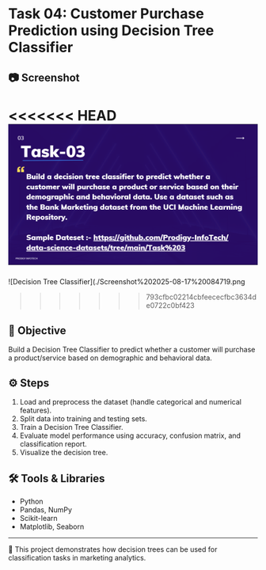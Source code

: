 # Task 04: Customer Purchase Prediction using Decision Tree Classifier

## 📷 Screenshot
<<<<<<< HEAD
![Decision Tree Classifier](./Screenshot%202025-08-17%20084719.png)
=======
![Decision Tree Classifier](./Screenshot%202025-08-17%20084719.png
>>>>>>> 793cfbc02214cbfeececfbc3634de0722c0bf423


## 📌 Objective
Build a Decision Tree Classifier to predict whether a customer will purchase a product/service based on demographic and behavioral data.


## ⚙️ Steps
1. Load and preprocess the dataset (handle categorical and numerical features).
2. Split data into training and testing sets.
3. Train a Decision Tree Classifier.
4. Evaluate model performance using accuracy, confusion matrix, and classification report.
5. Visualize the decision tree.

## 🛠️ Tools & Libraries
- Python  
- Pandas, NumPy  
- Scikit-learn  
- Matplotlib, Seaborn  

---
🚀 This project demonstrates how decision trees can be used for classification tasks in marketing analytics.

